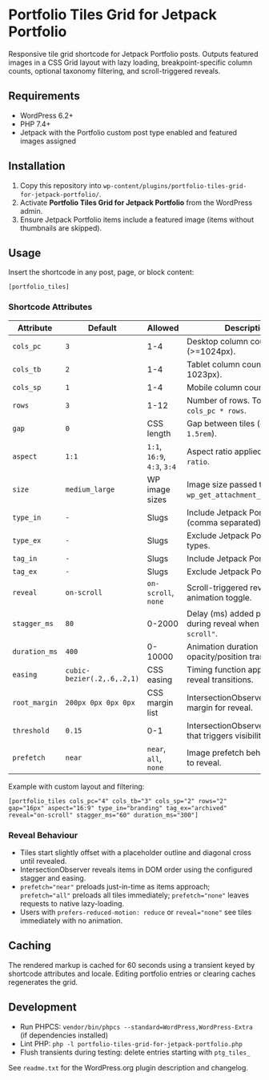 # Portfolio Tiles Grid for Jetpack Portfolio

Responsive tile grid shortcode for Jetpack Portfolio posts. Outputs featured images in a CSS Grid layout with lazy loading, breakpoint-specific column counts, optional taxonomy filtering, and scroll-triggered reveals.

## Requirements
- WordPress 6.2+
- PHP 7.4+
- Jetpack with the Portfolio custom post type enabled and featured images assigned

## Installation
1. Copy this repository into `wp-content/plugins/portfolio-tiles-grid-for-jetpack-portfolio/`.
2. Activate **Portfolio Tiles Grid for Jetpack Portfolio** from the WordPress admin.
3. Ensure Jetpack Portfolio items include a featured image (items without thumbnails are skipped).

## Usage
Insert the shortcode in any post, page, or block content:

```
[portfolio_tiles]
```

### Shortcode Attributes
| Attribute | Default | Allowed | Description |
| --- | --- | --- | --- |
| `cols_pc` | `3` | 1-4 | Desktop column count (>=1024px). |
| `cols_tb` | `2` | 1-4 | Tablet column count (600-1023px). |
| `cols_sp` | `1` | 1-4 | Mobile column count (<600px). |
| `rows` | `3` | 1-12 | Number of rows. Total posts = `cols_pc * rows`. |
| `gap` | `0` | CSS length | Gap between tiles (e.g. `12px`, `1.5rem`). |
| `aspect` | `1:1` | `1:1`, `16:9`, `4:3`, `3:4` | Aspect ratio applied via `aspect-ratio`. |
| `size` | `medium_large` | WP image sizes | Image size passed to `wp_get_attachment_image_src()`. |
| `type_in` | `-` | Slugs | Include Jetpack Portfolio types (comma separated). |
| `type_ex` | `-` | Slugs | Exclude Jetpack Portfolio types. |
| `tag_in` | `-` | Slugs | Include Jetpack Portfolio tags. |
| `tag_ex` | `-` | Slugs | Exclude Jetpack Portfolio tags. |
| `reveal` | `on-scroll` | `on-scroll`, `none` | Scroll-triggered reveal animation toggle. |
| `stagger_ms` | `80` | 0-2000 | Delay (ms) added per item during reveal when `reveal="on-scroll"`. |
| `duration_ms` | `400` | 0-10000 | Animation duration (ms) for opacity/position transitions. |
| `easing` | `cubic-bezier(.2,.6,.2,1)` | CSS easing | Timing function applied to reveal transitions. |
| `root_margin` | `200px 0px 0px 0px` | CSS margin list | IntersectionObserver root margin for reveal. |
| `threshold` | `0.15` | 0-1 | IntersectionObserver threshold that triggers visibility. |
| `prefetch` | `near` | `near`, `all`, `none` | Image prefetch behaviour prior to reveal. |

Example with custom layout and filtering:

```
[portfolio_tiles cols_pc="4" cols_tb="3" cols_sp="2" rows="2" gap="16px" aspect="16:9" type_in="branding" tag_ex="archived" reveal="on-scroll" stagger_ms="60" duration_ms="300"]
```

### Reveal Behaviour
- Tiles start slightly offset with a placeholder outline and diagonal cross until revealed.
- IntersectionObserver reveals items in DOM order using the configured stagger and easing.
- `prefetch="near"` preloads just-in-time as items approach; `prefetch="all"` preloads all tiles immediately; `prefetch="none"` leaves requests to native lazy-loading.
- Users with `prefers-reduced-motion: reduce` or `reveal="none"` see tiles immediately with no animation.

## Caching
The rendered markup is cached for 60 seconds using a transient keyed by shortcode attributes and locale. Editing portfolio entries or clearing caches regenerates the grid.

## Development
- Run PHPCS: `vendor/bin/phpcs --standard=WordPress,WordPress-Extra` (if dependencies installed)
- Lint PHP: `php -l portfolio-tiles-grid-for-jetpack-portfolio.php`
- Flush transients during testing: delete entries starting with `ptg_tiles_`

See `readme.txt` for the WordPress.org plugin description and changelog.

